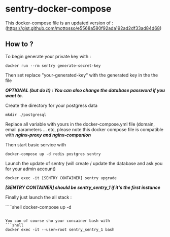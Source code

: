 # sentry-docker-compose

This docker-compose file is an updated version of : (https://gist.github.com/mottosso/e5568a580f92ada192ad2df33ad84d68)

## How to ?
To begin generate your private key with :

```shell
docker run --rm sentry generate-secret-key
```
Then set replace "your-generated-key" with the generated key in the the file

***OPTIONAL (but do it) : You can also change the database password if you want to.***

Create the directory for your postgress data 
```shell
mkdir ./postgresql
```

Replace all variable with yours in the docker-compose.yml file (domain, email parameters ... etc, please note this docker compose file is compatible with ***nginx-proxy and nginx-companion***

Then start basic service with
```shell
docker-compose up -d redis postgres sentry
```

Launch the update of sentry (will create / update the database and ask you for your admin account)
```shell
docker exec -it [SENTRY CONTAINER] sentry upgrade
```
***[SENTRY CONTAINER] should be sentry_sentry_1 if it's the first instance***

Finally just launch the all stack :

`¨¨shell
docker-compose up -d
```

You can of course sho your concainer bash with
```shell
docker exec -it --user=root sentry_sentry_1 bash
```
